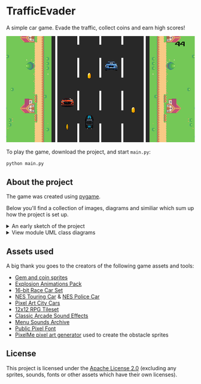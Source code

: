 # TrafficEvader

A simple car game. Evade the traffic, collect coins and earn high scores!

![Traffic Evader gameplay preview](./imgs/preview.png)

To play the game, download the project, and start `main.py`:

```
python main.py
```

## About the project

The game was created using [pygame](https://www.pygame.org).

Below you'll find a collection of images, diagrams and similiar which sum up how the project is set up.

<details>

<summary>An early sketch of the project</summary>

<!-- ![Sketch](./imgs/sketch.png) -->
<img src="./imgs/sketch.png" alt="Sketch" width="75%">

</details>

<details>

<summary>View module UML class diagrams</summary>

The diagrams are valid as of commit [14cd1c8](https://github.com/ZeroWave022/TrafficEvader/commit/14cd1c8a9cc09669c1f2a268f96ff02927b7d82c).

### `viewmanager` class diagram

<!-- ![Viewmanager module UML class diagram](./imgs/viewmanager.png) -->
<img src="./imgs/viewmanager.png" alt="Viewmanager module UML class diagram" width="75%">

### `storage` class diagram

<!-- ![Storage module UML class diagram](./imgs/storage.png) -->
<img src="./imgs/storage.png" alt="Storage module UML class diagram" width="75%">


### `sprites` class diagram

<!-- ![Sprites module UML class diagram](./imgs/sprites.png) -->
<img src="./imgs/sprites.png" alt="Sprites module UML class diagram" width="75%">


### `ui` class diagram

<!-- ![UI module UML class diagram](./imgs/ui.png) -->
<img src="./imgs/ui.png" alt="UI module UML class diagram" width="75%">


### `views` class diagram

<!-- ![Views module UML class diagram](./imgs/views.png) -->
<img src="./imgs/views.png" alt="Views module UML class diagram" width="75%">

### A complete overview: UML package diagram

<!-- ![UML package diagram](./imgs/packages.png) -->
<img src="./imgs/packages.png" alt="UML package diagram" width="75%">

</details>

## Assets used

A big thank you goes to the creators of the following game assets and tools:

- [Gem and coin sprites](https://laredgames.itch.io/gems-coins-free)
- [Explosion Animations Pack](https://ansimuz.itch.io/explosion-animations-pack)
- [16-bit Race Car Set](https://brad-gilbertson.itch.io/16bit-race-car-set)
- [NES Touring Car](https://chasersgaming.itch.io/racing-asset-touring-car-nes-psuedo) & [NES Police Car](https://chasersgaming.itch.io/racing-asset-police-car-nes)
- [Pixel Art City Cars](https://ipixl.itch.io/city-cars)
- [12x12 RPG Tileset](https://cypor.itch.io/12x12-rpg-tileset)
- [Classic Arcade Sound Effects](https://yourpalrob.itch.io/classic-arcade-sound-effects)
- [Menu Sounds Archive](https://moludar.itch.io/menu-sounds-archive)
- [Public Pixel Font](https://ggbot.itch.io/public-pixel-font)
- [PixelMe pixel art generator](https://pixel-me.tokyo/en/) used to create the obstacle sprites

## License

This project is licensed under the [Apache License 2.0](https://github.com/ZeroWave022/TrafficEvader/blob/main/LICENSE) (excluding any sprites, sounds, fonts or other assets which have their own licenses).
